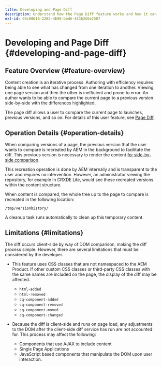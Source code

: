 ```yaml
---
title: Developing and Page Diff
description: Understand how the Page Diff feature works and how it can impact a developer
exl-id: 03c08616-2203-4b90-bed6-4836266e2507
---
```

# Developing and Page Diff {#developing-and-page-diff}

## Feature Overview {#feature-overview}

Content creation is an iterative process. Authoring with efficiency requires being able to see what has changed from one iteration to another. Viewing one page version and then the other is inefficient and prone to error. An author wants to be able to compare the current page to a previous version side-by-side with the differences highlighted.

The page diff allows a user to compare the current page to launches, previous versions, and so on. For details of this user feature, see [Page Diff](/help/sites-cloud/authoring/features/page-diff.md).

## Operation Details {#operation-details}

When comparing versions of a page, the previous version that the user wants to compare is recreated by AEM in the background to facilitate the diff. This previous version is necessary to render the content [for side-by-side comparison](/help/sites-cloud/authoring/features/page-diff.md).

This recreation operation is done by AEM internally and is transparent to the user and requires no intervention. However, an administrator viewing the repository, for example in CRXDE Lite, would see these recreated versions within the content structure.

When content is compared, the whole tree up to the page to compare is recreated in the following location:

`/tmp/versionhistory/`

A cleanup task runs automatically to clean up this temporary content.

## Limitations {#limitations}

The diff occurs client-side by way of DOM comparison, making the diff process simple. However, there are several limitations that must be considered by the developer.

* This feature uses CSS classes that are not namespaced to the AEM Product. If other custom CSS classes or third-party CSS classes with the same names are included on the page, the display of the diff may be affected.

  * `html-added`
  * `html-removed`
  * `cq-component-added`
  * `cq-component-removed`
  * `cq-component-moved`
  * `cq-component-changed`

* Because the diff is client-side and runs on page load, any adjustments to the DOM after the client-side diff service has run are not accounted for. This process may affect the following:

  * Components that use AJAX to include content
  * Single Page Applications
  * JavaScript based components that manipulate the DOM upon user interaction.

